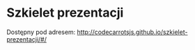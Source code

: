Szkielet prezentacji
====================

Dostępny pod adresem: http://codecarrotsjs.github.io/szkielet-prezentacji/#/
